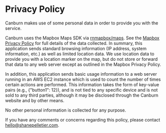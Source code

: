 # Privacy Policy

Canburn makes use of some personal data in order to provide you with the service.

Canburn uses the Mapbox Maps SDK via [rnmapbox/maps](https://github.com/rnmapbox/maps). See the [Mapbox Privacy Policy](https://www.mapbox.com/legal/privacy) for full details of the data collected. In summary, this application sends standard browsing information (IP address, system information, etc.) as well as limited location data. We use location data to provide you with a location marker on the map, but do not store or forward that data to any web server except as outlined in the Mapbox Privacy Policy.

In addition, this application sends basic usage information to a web server running in an AWS EC2 instance which is used to count the number of times certain actions are performed. This information takes the form of key-value pairs (e.g., {"button1": 12}), and is not tied to any specific device and is not sold to any third parties, although it may be disclosed through the Canburn website and by other means.

No other personal information is collected for any purpose.

If you have any comments or concerns regarding this policy, please contact [hello@shanepelletier.com](mailto:hello@shanepelletier.com).